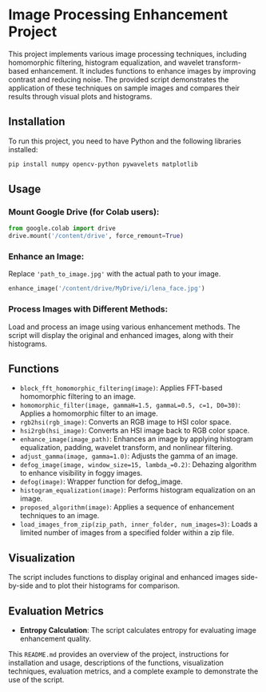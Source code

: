 

# Image Processing Enhancement Project

This project implements various image processing techniques, including homomorphic filtering, histogram equalization, and wavelet transform-based enhancement. It includes functions to enhance images by improving contrast and reducing noise. The provided script demonstrates the application of these techniques on sample images and compares their results through visual plots and histograms.

## Installation

To run this project, you need to have Python and the following libraries installed:

```bash
pip install numpy opencv-python pywavelets matplotlib
```

## Usage

### Mount Google Drive (for Colab users):

```python
from google.colab import drive
drive.mount('/content/drive', force_remount=True)
```

### Enhance an Image:

Replace `'path_to_image.jpg'` with the actual path to your image.

```python
enhance_image('/content/drive/MyDrive/i/lena_face.jpg')
```

### Process Images with Different Methods:

Load and process an image using various enhancement methods. The script will display the original and enhanced images, along with their histograms.

## Functions

- `block_fft_homomorphic_filtering(image)`: Applies FFT-based homomorphic filtering to an image.
- `homomorphic_filter(image, gammaH=1.5, gammaL=0.5, c=1, D0=30)`: Applies a homomorphic filter to an image.
- `rgb2hsi(rgb_image)`: Converts an RGB image to HSI color space.
- `hsi2rgb(hsi_image)`: Converts an HSI image back to RGB color space.
- `enhance_image(image_path)`: Enhances an image by applying histogram equalization, padding, wavelet transform, and nonlinear filtering.
- `adjust_gamma(image, gamma=1.0)`: Adjusts the gamma of an image.
- `defog_image(image, window_size=15, lambda_=0.2)`: Dehazing algorithm to enhance visibility in foggy images.
- `defog(image)`: Wrapper function for defog_image.
- `histogram_equalization(image)`: Performs histogram equalization on an image.
- `proposed_algorithm(image)`: Applies a sequence of enhancement techniques to an image.
- `load_images_from_zip(zip_path, inner_folder, num_images=3)`: Loads a limited number of images from a specified folder within a zip file.

## Visualization

The script includes functions to display original and enhanced images side-by-side and to plot their histograms for comparison.

## Evaluation Metrics

- **Entropy Calculation**: The script calculates entropy for evaluating image enhancement quality.



This `README.md` provides an overview of the project, instructions for installation and usage, descriptions of the functions, visualization techniques, evaluation metrics, and a complete example to demonstrate the use of the script.
